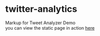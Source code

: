 # twitter-analytics
Markup for Tweet Analyzer Demo<br/>
you can view the static page in action <a href="http://thusithak.github.io/twitter-analytics/">here</a>
